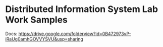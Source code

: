 # Distributed Information System Lab Work Samples

Docs:
https://drive.google.com/folderview?id=0B472973vP-iRaUg0amhGOVVYSVU&usp=sharing
